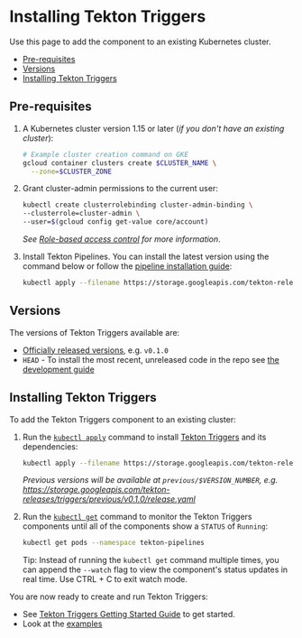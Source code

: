 <!--
---
linkTitle: "Installation"
weight: 2
---
-->
# Installing Tekton Triggers

Use this page to add the component to an existing Kubernetes cluster.

- [Pre-requisites](#pre-requisites)
- [Versions](#versions)
- [Installing Tekton Triggers](#installing-tekton-triggers-1)

## Pre-requisites

1. A Kubernetes cluster version 1.15 or later (_if you don't have an existing
   cluster_):

   ```bash
   # Example cluster creation command on GKE
   gcloud container clusters create $CLUSTER_NAME \
     --zone=$CLUSTER_ZONE
   ```

2. Grant cluster-admin permissions to the current user:

   ```bash
   kubectl create clusterrolebinding cluster-admin-binding \
   --clusterrole=cluster-admin \
   --user=$(gcloud config get-value core/account)
   ```

   _See
   [Role-based access control](https://cloud.google.com/kubernetes-engine/docs/how-to/role-based-access-control#prerequisites_for_using_role-based_access_control)
   for more information_.

3) Install Tekton Pipelines. You can install the latest version using the
   command below or follow the
   [pipeline installation guide](https://github.com/tektoncd/pipeline/blob/master/docs/install.md):

   ```bash
   kubectl apply --filename https://storage.googleapis.com/tekton-releases/pipeline/latest/release.yaml
   ```

## Versions

The versions of Tekton Triggers available are:

- [Officially released versions](https://github.com/tektoncd/triggers/releases),
  e.g. `v0.1.0`
- `HEAD` - To install the most recent, unreleased code in the repo see
  [the development guide](https://github.com/tektoncd/triggers/blob/master/DEVELOPMENT.md#install-triggers)

## Installing Tekton Triggers

To add the Tekton Triggers component to an existing cluster:

1. Run the
   [`kubectl apply`](https://kubernetes.io/docs/reference/generated/kubectl/kubectl-commands#apply)
   command to install [Tekton Triggers](https://github.com/tektoncd/triggers)
   and its dependencies:

   ```bash
   kubectl apply --filename https://storage.googleapis.com/tekton-releases/triggers/latest/release.yaml
   ```

   _Previous versions will be available at `previous/$VERSION_NUMBER`, e.g.
   https://storage.googleapis.com/tekton-releases/triggers/previous/v0.1.0/release.yaml_

1. Run the
   [`kubectl get`](https://kubernetes.io/docs/reference/generated/kubectl/kubectl-commands#get)
   command to monitor the Tekton Triggers components until all of the components
   show a `STATUS` of `Running`:

   ```bash
   kubectl get pods --namespace tekton-pipelines
   ```

   Tip: Instead of running the `kubectl get` command multiple times, you can
   append the `--watch` flag to view the component's status updates in real
   time. Use CTRL + C to exit watch mode.

You are now ready to create and run Tekton Triggers:

- See [Tekton Triggers Getting Started Guide](./getting-started/README.md) to
  get started.
- Look at the
  [examples](https://github.com/tektoncd/triggers/tree/master/examples)
